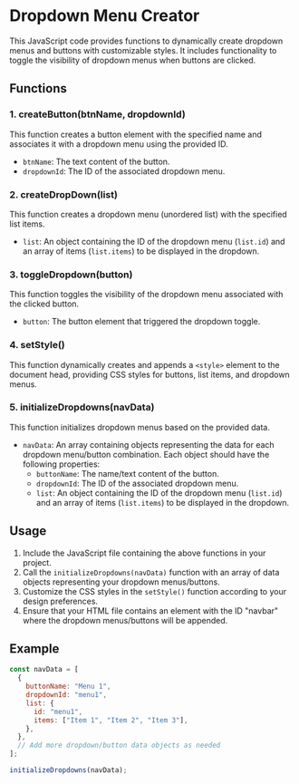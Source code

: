 # Dropdown Menu Creator

This JavaScript code provides functions to dynamically create dropdown menus and buttons with customizable styles. It includes functionality to toggle the visibility of dropdown menus when buttons are clicked.

## Functions

### 1. createButton(btnName, dropdownId)

This function creates a button element with the specified name and associates it with a dropdown menu using the provided ID.

- `btnName`: The text content of the button.
- `dropdownId`: The ID of the associated dropdown menu.

### 2. createDropDown(list)

This function creates a dropdown menu (unordered list) with the specified list items.

- `list`: An object containing the ID of the dropdown menu (`list.id`) and an array of items (`list.items`) to be displayed in the dropdown.

### 3. toggleDropdown(button)

This function toggles the visibility of the dropdown menu associated with the clicked button.

- `button`: The button element that triggered the dropdown toggle.

### 4. setStyle()

This function dynamically creates and appends a `<style>` element to the document head, providing CSS styles for buttons, list items, and dropdown menus.

### 5. initializeDropdowns(navData)

This function initializes dropdown menus based on the provided data.

- `navData`: An array containing objects representing the data for each dropdown menu/button combination. Each object should have the following properties:
  - `buttonName`: The name/text content of the button.
  - `dropdownId`: The ID of the associated dropdown menu.
  - `list`: An object containing the ID of the dropdown menu (`list.id`) and an array of items (`list.items`) to be displayed in the dropdown.

## Usage

1. Include the JavaScript file containing the above functions in your project.
2. Call the `initializeDropdowns(navData)` function with an array of data objects representing your dropdown menus/buttons.
3. Customize the CSS styles in the `setStyle()` function according to your design preferences.
4. Ensure that your HTML file contains an element with the ID "navbar" where the dropdown menus/buttons will be appended.

## Example

```javascript
const navData = [
  {
    buttonName: "Menu 1",
    dropdownId: "menu1",
    list: {
      id: "menu1",
      items: ["Item 1", "Item 2", "Item 3"],
    },
  },
  // Add more dropdown/button data objects as needed
];

initializeDropdowns(navData);
```
